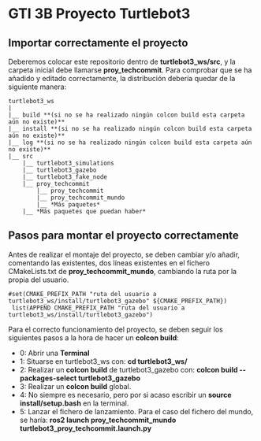 # GTI 3B Proyecto Turtlebot3
## Importar correctamente el proyecto
Deberemos colocar este repositorio dentro de **turtlebot3_ws/src**, y la carpeta inicial debe llamarse **proy_techcommit**.
Para comprobar que se ha añadido y editado correctamente, la distribución debería quedar de la siguiente manera:
```
turtlebot3_ws
|
|__ build **(si no se ha realizado ningún colcon build esta carpeta aún no existe)**
|__ install **(si no se ha realizado ningún colcon build esta carpeta aún no existe)**
|__ log **(si no se ha realizado ningún colcon build esta carpeta aún no existe)**
|__ src
    |__ turtlebot3_simulations
    |__ turtlebot3_gazebo
    |__ turtlebot3_fake_node
    |__ proy_techcommit
        |__ proy_techcommit
        |__ proy_techcommit_mundo
        |__ *Más paquetes*
    |__ *Más paquetes que puedan haber*
```

## Pasos para montar el proyecto correctamente

Antes de realizar el montaje del proyecto, se deben cambiar y/o añadir, comentando las existentes, dos líneas existentes en el fichero CMakeLists.txt de **proy_techcommit_mundo**, cambiando la ruta por la propia del usuario.

```
#set(CMAKE_PREFIX_PATH "ruta del usuario a turtlebot3_ws/install/turtlebot3_gazebo" ${CMAKE_PREFIX_PATH}) 
 list(APPEND CMAKE_PREFIX_PATH "ruta del usuario a turtlebot3_ws/install/turtlebot3_gazebo")
```

Para el correcto funcionamiento del proyecto, se deben seguir los siguientes pasos a la hora de hacer un **colcon build**:
- 0: Abrir una **Terminal**
- 1: Situarse en turtlebot3_ws con: **cd turtlebot3_ws/**
- 2: Realizar un **colcon build** de turtlebot3_gazebo con: **colcon build --packages-select turtlebot3_gazebo**
- 3: Realizar un **colcon build** global.
- 4: No siempre es necesario, pero por si acaso escribir un **source install/setup.bash** en la terminal.
- 5: Lanzar el fichero de lanzamiento. Para el caso del fichero del mundo, se haría: **ros2 launch proy_techcommit_mundo turtlebot3_proy_techcommit.launch.py**
